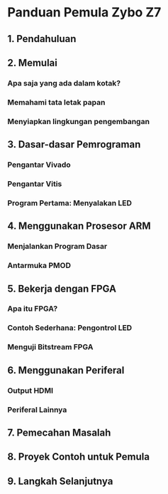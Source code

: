 # Panduan Pemula Zybo Z7

## 1. Pendahuluan
## 2. Memulai
### Apa saja yang ada dalam kotak?
### Memahami tata letak papan
### Menyiapkan lingkungan pengembangan
## 3. Dasar-dasar Pemrograman
### Pengantar Vivado
### Pengantar Vitis
### Program Pertama: Menyalakan LED
## 4. Menggunakan Prosesor ARM
### Menjalankan Program Dasar
### Antarmuka PMOD
## 5. Bekerja dengan FPGA
### Apa itu FPGA?
### Contoh Sederhana: Pengontrol LED
### Menguji Bitstream FPGA
## 6. Menggunakan Periferal
### Output HDMI
### Periferal Lainnya
## 7. Pemecahan Masalah
## 8. Proyek Contoh untuk Pemula
## 9. Langkah Selanjutnya
